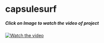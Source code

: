 <h1>capsulesurf</h1>
<h5>Click on Image to watch the video of project</h5>

[![Watch the video](https://img.youtube.com/vi/id-video/maxresdefault.jpg)](https://youtu.be/id-video)
